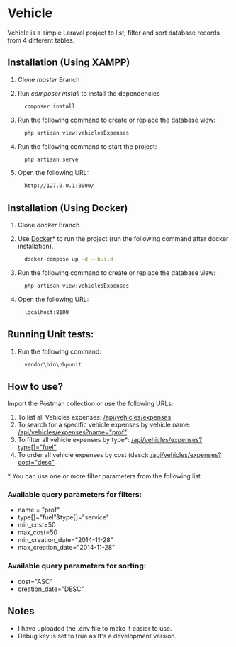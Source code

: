 # Vehicle

Vehicle is a simple Laravel project to list, filter and sort database records from 4 different tables.

## Installation (Using XAMPP)
1. Clone *master* Branch

2. Run *composer install* to install the dependencies

   ```bash
     composer install
   ```
3. Run the following command to create or replace the database view:
   
   ```bash
     php artisan view:vehiclesExpenses
   ```

3. Run the following command to start the project:
   ```bash
     php artisan serve
   ```

4. Open the following URL:

   ```bash
     http://127.0.0.1:8000/
   ```

## Installation (Using Docker)
1. Clone *docker* Branch

2. Use [Docker](https://www.docker.com/)* to run the project (run the following command after docker installation).

   ```bash
     docker-compose up -d --build
   ```
3. Run the following command to create or replace the database view:
   ```bash
     php artisan view:vehiclesExpenses
   ```

4. Open the following URL:

   ```bash
     localhost:8100
   ```

## Running Unit tests:
1. Run the following command:

   ```bash
     vendor\bin\phpunit
   ```


## How to use?
Import the Postman collection or use the following URLs:
1. To list all Vehicles expenses: [/api/vehicles/expenses](http://127.0.0.1:8000/api/vehicles/expenses)
2. To search for a specific vehicle expenses by vehicle name: [/api/vehicles/expenses?name="prof"](http://127.0.0.1:8000/api/vehicles/expenses?name="prof")
3. To filter all vehicle expenses by type*: [/api/vehicles/expenses?type[]="fuel"](http://127.0.0.1:8000/api/vehicles/expenses?type[]="fuel")
4. To order all vehicle expenses by cost (desc): [/api/vehicles/expenses?cost="desc"](http://127.0.0.1:8000/api/vehicles/expenses?cost="desc")

\* You can use one or more filter parameters from the following list
### Available query parameters for filters:
* name = "prof"
* type[]="fuel"&type[]="service"
* min_cost=50 
* max_cost=50
* min_creation_date="2014-11-28"
* max_creation_date="2014-11-28"

### Available query parameters for sorting:
* cost="ASC"
* creation_date="DESC"
   
## Notes
* I have uploaded the .env file to make it easier to use.
* Debug key is set to true as It's a development version.


